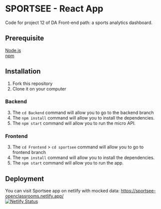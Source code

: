 # SPORTSEE - React App
Code for project 12 of DA Front-end path: a sports analytics dashboard.
## Prerequisite
[Node.js](https://nodejs.org/fr/)\
[npm](https://www.npmjs.com/)
## Installation
1. Fork this repository 
2. Clone it on your computer 
### Backend 
3. The `cd Backend` command will allow you to go to the backend branch
4. The `npm install` command will allow you to install the dependencies.
5. The `npm start` command will allow you to run the micro API.
### Frontend
3. The `cd Frontend` > `cd sportsee` command will allow you to go to frontend branch
3. The `npm install` command will allow you to install the dependencies.
4. The `npm start` command will allow you to run the app.
## Deployment
You can visit Sportsee app on netlify with mocked data: https://sportsee-openclassrooms.netlify.app/ \
[![Netlify Status](https://api.netlify.com/api/v1/badges/95fbd7eb-b859-471a-8f5b-6850759769eb/deploy-status)](https://app.netlify.com/sites/sportsee-openclassrooms/deploys)
